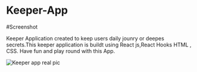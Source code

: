 # Keeper-App
#Screenshot

Keeper Application created to keep users daily jounry or  deepes secrets.This keeper application is buildt using React js,React Hooks 
HTML , CSS. 
Have fun and play round with this App.



![Keeper app real pic](https://user-images.githubusercontent.com/46546858/155824403-7b93f7fb-aef0-442d-be7b-f8be49ad0d8a.jpg)



